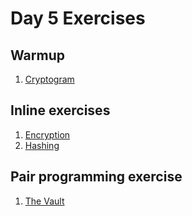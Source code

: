 # Day 5 Exercises

## Warmup

1. [Cryptogram](warmup/README.md)

## Inline exercises

1. [Encryption](encryption/README.md)
1. [Hashing](hashing/README.md)

## Pair programming exercise

1. [The Vault](vault/README.md)

